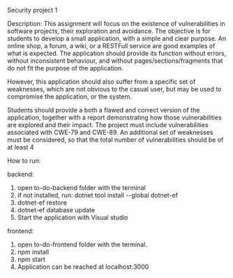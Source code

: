 Security project 1

Description:
This assignment will focus on the existence of vulnerabilities in software projects, their exploration and avoidance. The objective is for students to develop a small application, with a simple and clear purpose. An online shop, a forum, a wiki, or a RESTFull service are good examples of what is expected. The application should provide its function without errors, without inconsistent behaviour, and without pages/sections/fragments that do not fit the purpose of the application.

However, this application should also suffer from a specific set of weaknesses, which are not obvious to the casual user, but may be used to compromise the application, or the system.

Students should provide a both a flawed and correct version of the application, together with a report demonstrating how those vulnerabilities are explored and their impact. The project must include vulnerabilities associated with CWE-79 and CWE-89. An additional set of weaknesses must be considered, so that the total number of vulnerabilities should be of at least 4

How to run:

backend:
1. open to-do-backend folder with the terminal
2. if not installed, run: dotnet tool install --global dotnet-ef
3. dotnet-ef restore
4. dotnet-ef database update
5. Start the application with Visual studio

frontend:
1. open to-do-frontend folder with the terminal.
2. npm install
3. npm start
4. Application can be reached at localhost:3000